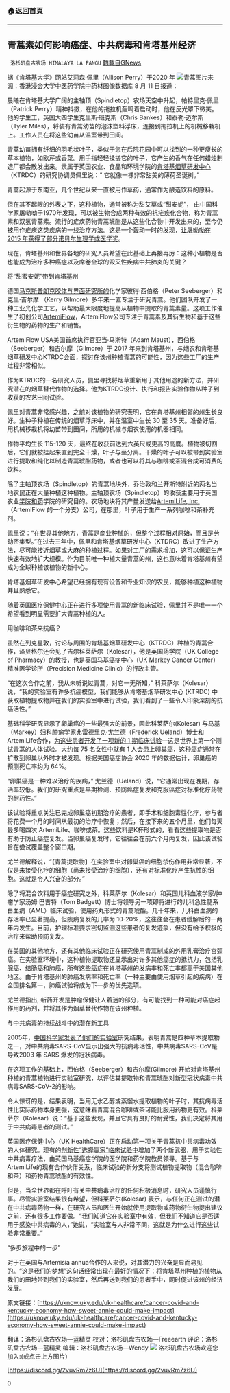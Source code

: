 ###  [:house:返回首頁](https://github.com/ourhimalayas/txt)
---


## 青蒿素如何影响癌症、中共病毒和肯塔基州经济
` 洛杉矶盘古农场 HIMALAYA LA PANGU` [轉載自GNews](https://gnews.org/zh-hans/1523720/)

据《肯塔基大学》网站艾莉森·佩里（Allison Perry）于2020 年
![](https://assets.gnews.org/wp-content/uploads/2021/09/图片1-34.jpg)青蒿图片来源：香港浸会大学中医药学院中药材图像数据库
8 月 11 日报道：

晨曦在肯塔基大学广阔的主轴顶（Spindletop）农场天空中升起，帕特里克·佩里（Patrick Perry）精神抖擞，在他的拖拉机轰鸣着启动时，他在反光罩下微笑。他的学生工，英国大四学生克里斯·班克斯（Chris Bankes）和泰勒·迈尔斯（Tyler Miles），将装有青蒿幼苗的泡沫塑料浮床，连接到拖拉机上的机械移栽机上。工作人员在将这些幼苗从温室带到田间。

青蒿幼苗拥有纤细的羽毛状叶子，类似于您在后院花园中可以找到的一种更瘦长的草本植物，如欧芹或香菜。用手指轻轻揉搓它的叶子，它产生的香气在任何蜡烛制造厂都会散发出来。隶属于英国农业、食品和环境学院的[肯塔基烟草研发中心](https://ktrdc.ca.uky.edu/)（KTRDC）的研究协调员佩里说：“ 它就像一棵非常甜美的薄荷圣诞树。”

青蒿起源于东南亚，几个世纪以来一直被用作草药，通常作为酿造饮料的原料。

但在其不起眼的外表之下，这种植物，通常被称为甜艾草或“甜安妮”， 由中国科学家屠呦呦于1970年发现，可以被生物合成两种有效的抗疟疾化合物，称为青蒿素和双氢青蒿素。流行的疟疾药物青蒿琥酯是从这些化合物中开发出来的，至今仍被用作疟疾这类疾病的一线治疗方法。这是一个轰动一时的发现，[让屠呦呦在 2015 年获得了部分诺贝尔生理学或医学奖](https://www.nobelprize.org/prizes/medicine/2015/tu/facts/)。

现在，肯塔基州和世界各地的研究人员希望在此基础上再接再厉：这种小植物是否也能成为治疗多种癌症以及席卷全球的毁灭性疾病中共肺炎的关键？

将“甜蜜安妮”带到肯塔基州

德国[马克斯普朗克胶体与界面研究所的](https://www.mpikg.mpg.de/en)化学家彼得·西伯格（Peter Seeberger）和克里·吉尔摩 （Kerry Gilmore）多年来一直专注于研究青蒿。他们团队开发了一种工业光化学工艺，以帮助最大限度地提高从植物中提取的青蒿素量。这项工作催生了初创公司[ArtemiFlow](https://www.artemiflow.com/)，ArtemiFlow公司专注于青蒿素及其衍生物和基于这些衍生物的药物的生产和销售。

ArtemiFlow USA美国首席执行官亚当·马斯特（Adam Maust），西伯格（Seeberger）和吉尔摩（Gilmore）于 2017 年来到肯塔基州，与烟农和肯塔基烟草研发中心KTRDC会面，探讨在该州种植青蒿的可能性，因为这些工厂的生产过程非常相似。

作为KTRDC的一名研究人员，佩里寻找将烟草重新用于其他用途的新方法，并研究潜在的烟草替代作物的选择。他为KTRDC设计、执行和报告实验作物从种子到收获的农艺田间试验。

佩里对青蒿非常感兴趣，[之前](https://www.ars.usda.gov/people-locations/publications/?person-id=34667)对该植物的研究表明，它在肯塔基州相邻的州生长良好。生种子种植在传统的烟草浮床中，并在温室中生长 30 至 35 天。准备好后，用机械移栽机将幼苗带到田间，所用的机械与烟农使用的机器相同。

作物平均生长 115-120 天，最终在收获前达到六英尺或更高的高度。植物被切割后，它们就被挂起来直到完全干燥，叶子与茎分离。干燥的叶子可以被带到实验室进行提取和纯化以制造青蒿琥酯药物，或者也可以将其与咖啡或茶混合成可消费的饮料。

除了主轴顶农场（Spindletop）的青蒿地块外，乔治敦和兰开斯特附近的两名当地农民正在大量种植这种植物。主轴顶农场（Spindletop）的收获主要用于英国农业[学院和药](https://pharmacy.uky.edu/)学院的研究目的。农场地块将其产量发送给[ArtemiLife, Inc.](https://artemilife.com/)（ArtemiFlow 的一个分支）公司，在那里，叶子用于生产一系列咖啡和茶补充剂。

佩里说：“在世界其他地方，青蒿是商业种植的，但整个过程相对原始，而且是劳动密集型。”在过去三年中，佩里和肯塔基烟草研发中心（KTDRC）改进了生产方法，尽可能接近烟草或大麻的种植过程。如果对工厂的需求增加，这可以保证生产快速有效地扩大规模。作为目前唯一种植大量青蒿的州，这也意味着肯塔基州有望成为全球种植该植物的新中心。

肯塔基烟草研发中心希望已经拥有现有设备和专业知识的农民，能够种植这种植物并且熟悉它。

随着[英国医疗保健中心](http://ukhealthcare.uky.edu/)正在进行多项使用青蒿的新临床试验[，](http://ukhealthcare.uky.edu/)佩里并不是唯一一个希望看到明显需要扩大青蒿种植的人。

用咖啡和茶来抗癌？

虽然在列克星敦，讨论与周围的肯塔基烟草研发中心（KTRDC）种植的青蒿合作，泽贝格尔还会见了吉尔科莱萨尔（Kolesar），他是英国药学院（UK College of Pharmacy）的教授，也是英国马基癌症中心（UK Markey Cancer Center）精准医学诊所（Precision Medicine Clinic）的行政主管。

“在这次合作之前，我从未听说过青蒿，对它一无所知，” 科莱萨尔（Kolesar）说，“我的实验室有许多抗癌模型，我们能够从肯塔基烟草研发中心 (KTRDC) 中获取植物提取物并在我们的实验室中进行试验，我们看到了一些令人印象深刻的抗癌活性。”

基础科学研究显示了卵巢癌的一些最强大的前景，因此科莱萨尔(Kolesar) 与马基（Markey）妇科肿瘤学家弗雷德里克·尤兰德（Frederick Ueland）博士和ArtemiLife合作，[为这些患者开发了一项新的 1 期临床试验](https://uknow.uky.edu/research/uk-artemilife-partner-test-anti-cancer-activity-artemisia-annua-extracts)—这是世界上第一个测试青蒿的人体试验。大约每 75 名女性中就有 1 人会患上卵巢癌，这种癌症通常在扩散到卵巢以外时才被发现。根据美国癌症协会 2020 年的数据估计，卵巢癌的预测死亡率约为 64%。

“卵巢癌是一种难以治疗的疾病，” 尤兰德（Ueland）说，“它通常出现在晚期，存活率较低。我们的研究重点是早期检测、预防癌症复发和克服癌症对标准化疗药物的耐药性。”

该试验将重点关注已完成卵巢癌初期治疗的患者，即手术和细胞毒性化疗，参与者将花费一个月的时间从最初的治疗中恢复；然后，在接下来的五个月里，他们每天最多喝四次 ArtemiLife、咖啡或茶。这些饮料是K杯形式的，看看这些提取物是否有助于防止癌症复发。当卵巢癌复发时，它往往会在前六个月内复发，因此该试验旨在尝试覆盖整个窗口期。

尤兰德解释说，“【青蒿提取物】在实验室中对卵巢癌的细胞杀伤作用非常显著，不仅是未接受化疗的细胞（尚未接受治疗的细胞），还有对标准化疗产生抗性的细胞。这就是令人兴奋的部分。”

除了将混合饮料用于癌症研究之外，科莱萨尔（Kolesar）和英国儿科血液学家/肿瘤学家汤姆·巴吉特（Tom Badgett）博士将领导另一项即将进行的儿科急性髓系白血病（AML）临床试验，使用药丸形式的青蒿琥酯。几十年来，儿科白血病的存活率已显著提高，但疾病复发的几率为 10-20%，这往往会在患者缓解后的一两年内发生。目前，护理标准要求密切监测这些患者的复发迹象，但没有给予积极的治疗来帮助预防复发。

在美国的其他地方，还有其他临床试验正在研究使用青蒿制成的外用乳膏治疗宫颈癌。在实验室环境中，这种植物提取物还显示出对许多其他癌症的抵抗力，包括乳腺癌、结肠癌和肺癌，所有这些癌症在肯塔基州的发病率和死亡率都高于美国其他地区。由于肯塔基州的肺癌发病率和死亡率（一种主要由使用烟草引起的疾病）在全国排名第一，肺癌试验将成为下一步的优先选项。

尤兰德指出, 新药开发是肿瘤保健让人着迷的部分，有可能找到一种可能对癌症起作用的药剂，并将其作为烟草替代作物在该州种植。

与中共病毒的持续战斗中的潜在新工具

2005年，[中国科学家发表了他们的实验室](http://www.hdbiosciences.com/Download/Identification%2520of%2520natural%2520compounds%2520with%2520antiviral%2520activities%2520against%2520SARS-associated%2520coronavirus.pdf)研究结果，表明青蒿是四种草本提取物之一，对中共病毒SARS-CoV显示出强大的抗病毒活性，中共病毒SARS-CoV是导致2003 年 SARS 爆发的冠状病毒。

在这项工作的基础上，西伯格（Seeberger）和吉尔摩(Gilmore) 开始对肯塔基州种植的青蒿植物进行实验室研究，以评估其提取物和青蒿琥酯对新型冠状病毒中共病毒SARS-CoV-2的影响。

令人惊讶的是，结果表明，当用无水乙醇或蒸馏水提取植物的叶子时，其抗病毒活性比实际药物本身更强，这意味着青蒿混合咖啡或茶可能比服用药物更有效。科莱萨尔（Kolesar）说：“基于这些发现，并且它具有良好的耐受性，我们决定将其用于中共病毒患者的测试。”

英国医疗保健中心（UK HealthCare）正在启动第一项关于青蒿抗中共病毒功效的人体研究。现有的[创新性“选择赢家”临床试验中](http://uknow.uky.edu/research/uk-launches-clinical-trial-evaluate-novel-treatments-covid-19)增加了两个新武器，用于实验性中共病毒疗法，由英国马基癌症学院的医学院和药学院教员领导。基于与ArtemiLife的现有合作伙伴关系，临床试验的新分支将测试植物提取物（混合咖啡和茶）和药物青蒿琥酯的有效性。

但是，当全世界都在呼吁有关中共病毒治疗的任何积极消息时，研究人员谨慎行事。尽管实验室结果很有希望，但科莱萨尔(Kolesar) 表示，与任何正在测试的潜在中共病毒药物一样，在研究人员和医生开始就使用提取物或药物衍生物提出建议之前，还有很多工作要做。“我们知道它在实验室中有效，但我们不知道它是否适用于感染中共病毒的人，”她说，“实验室与人非常不同，这就是为什么进行这些试验非常重要。”

“多步旅程中的一步”

对于在英国与Artemisia annua合作的人来说，对其潜力的兴奋是显而易见的。“这是我们的梦想”这句话经常出现在最好的情况下：将肯塔基州种植的植物从我们的田地带到我们的实验室，然后再送到我们的患者手中，同时促进该州的经济发展。

原文链接：[https://uknow.uky.edu/uk-healthcare/cancer-covid-and-kentucky-economy-how-sweet-annie-could-make-impact](https://uknow.uky.edu/uk-healthcare/cancer-covid-and-kentucky-economy-how-sweet-annie-could-make-impact)

翻译：洛杉矶盘古农场—蓝精灵
校对：洛杉矶盘古农场—Freeearth
评论：洛杉矶盘古农场—蓝精灵
编辑：洛杉矶盘古农场—Wendy
![](https://assets.gnews.org/wp-content/uploads/2021/03/WhatsApp-Image-2021-06-26-at-22.05.30.jpeg)
洛杉矶盘古农场欢迎您加入:(或点击上方图片）

[https://discord.gg/2vuvRm7z6U](https://discord.gg/2vuvRm7z6U)

0
